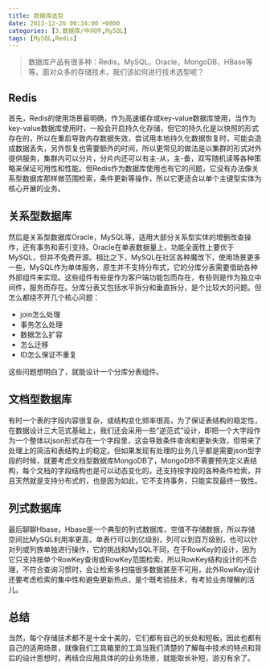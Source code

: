 ```yaml
---
title: 数据库选型
date: 2023-12-26 00:34:00 +0800
categories: [3.数据库/中间件,MySQL]
tags: [MySQL,Redis]
---
```


> 数据库产品有很多种：Redis，MySQL，Oracle，MongoDB，HBase等等。面对众多的存储技术，我们该如何进行技术选型呢？

## Redis

首先，Redis的使用场景最明确，作为高速缓存或key-value数据库使用，当作为key-value数据库使用时，一般会开启持久化存储，但它的持久化是以快照的形式存在的，所以在重启导致内存数据失效，尝试用本地持久化数据恢复时，可能会造成数据丢失，另外恢复也需要额外的时间，所以更常见的做法是以集群的形式对外提供服务，集群内可以分片，分片内还可以有主-从，主-备，双写随机读等各种策略来保证可用性和性能。但Redis作为数据库使用也有它的问题，它没有办法像关系型数据库那样做范围检索，条件更新等操作，所以它更适合以单个主键型实体为核心开展的业务。

## 关系型数据库

然后是关系型数据库Oracle，MySQL等，适用大部分关系型实体的增删改查操作，还有事务和索引支持。Oracle在单表数据量上，功能全面性上要优于MySQL，但并不免费开源。相比之下，MySQL在社区各种魔改下，使用场景更多一些，MySQL作为单体服务，原生并不支持分布式，它的分库分表需要借助各种外部组件来实现。这些组件有些是作为客户端功能包而存在，有些则是作为独立中间件，服务而存在。分库分表又包括水平拆分和垂直拆分，是个比较大的问题。但怎么都绕不开几个核心问题：
- join怎么处理
- 事务怎么处理
- 数据怎么扩容
- 怎么迁移
- ID怎么保证不重复

这些问题想明白了，就能设计一个分库分表组件。

## 文档型数据库

有时一个表的字段内容很复杂，或结构变化频率很高，为了保证表结构的稳定性，在数据设计三大范式基础上，我们还会采用一些“逆范式”设计，即把一个大字段作为一个整体以json形式存在一个字段里，这会导致条件查询和更新失效，但带来了处理上的简洁和表结构上的稳定。但如果发现有处理的业务几乎都是需要json型字段的时候，就要考虑文档型数据库MongoDB了，MongoDB不需要预先定义表结构，每个文档的字段结构也是可以动态变化的，还支持按字段的各种条件检索，并且天然就是支持分布式的，也是因为如此，它不支持事务，只能实现最终一致性。

## 列式数据库

最后聊聊Hbase，Hbase是一个典型的列式数据库，空值不存储数据，所以存储空间比MySQL利用率更高，单表行可以到亿级别，列可以到百万级别，也可以针对列或列族单独进行操作，它的挑战和MySQL不同，在于RowKey的设计，因为它只支持按单个RowKey查询或RowKey范围检索，所以RowKey结构设计的不合理，不符合查询习惯时，会让检索多扫描很多数据甚至不可用，此外RowKey设计还要考虑检索的集中性和避免更新热点，是个既考验技术，有考验业务理解的活儿。

## 总结

当然，每个存储技术都不是十全十美的，它们都有自己的长处和短板，因此也都有自己的适用场景，就像我们工具箱里的工具当我们清楚的了解每中技术的特点和背后的设计思想时，再结合应用具体的的业务场景，就能取长补短，游刃有余了。